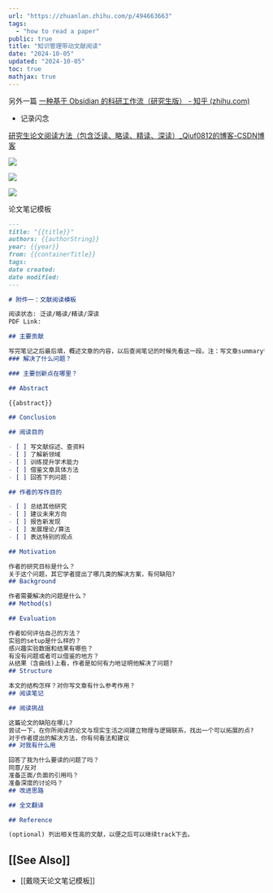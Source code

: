 ```yaml
---
url: "https://zhuanlan.zhihu.com/p/494663663"
tags:
  - "how to read a paper"
public: true
title: "知识管理带动文献阅读"
date: "2024-10-05"
updated: "2024-10-05"
toc: true
mathjax: true
---
```


另外一篇 [一种基于 Obsidian 的科研工作流（研究生版） - 知乎 (zhihu.com)](https://zhuanlan.zhihu.com/p/565882053)

  + 记录闪念

[ 研究生论文阅读方法（包含泛读、略读、精读、深读）_Qiuf0812的博客-CSDN博客](https://blog.csdn.net/weixin_41680639/article/details/102834200)

![](https://media.xiang578.com/202302170013670-%e8%ae%ba%e6%96%87%e9%98%85%e8%af%bb%e7%9a%84%e5%b1%82%e6%ac%a1%e5%92%8c%e9%87%8f%e5%8c%96%e8%a6%81%e6%b1%82.png)

![](https://media.xiang578.com/202302170014222-%e8%ae%ba%e6%96%87%e5%80%bc%e5%be%97%e6%80%9d%e8%80%83%e7%9a%84%e5%8d%81%e4%b8%aa%e9%97%ae%e9%a2%98.png)

![](https://media.xiang578.com/不同层次论文阅读要求-20221014222835.png)

论文笔记模板

```markdown
---
title: "{{title}}"
authors: {{authorString}}
year: {{year}}
from: {{containerTitle}}
tags:
date created:
date modified:
---

# 附件一：文献阅读模板

阅读状态: 泛读/略读/精读/深读
PDF Link:

## 主要贡献

写完笔记之后最后填，概述文章的内容，以后查阅笔记的时候先看这一段。注：写文章summary切记需要通过自己的思考，用自己的语言描述。忌讳直接Ctrl + c原文。
### 解决了什么问题？

### 主要创新点在哪里？

## Abstract

{{abstract}}

## Conclusion

## 阅读目的

- [ ] 写文献综述、查资料
- [ ] 了解新领域
- [ ] 训练提升学术能力
- [ ] 借鉴文章具体方法
- [ ] 回答下列问题：

## 作者的写作目的

- [ ] 总结其他研究
- [ ] 建议未来方向
- [ ] 报告新发现
- [ ] 发展理论/算法
- [ ] 表达特别的观点

## Motivation

作者的研究目标是什么？
关于这个问题，其它学者提出了哪几类的解决方案，有何缺陷?
## Background

作者需要解决的问题是什么？
## Method(s)

## Evaluation

作者如何评估自己的方法？
实验的setup是什么样的？
感兴趣实验数据和结果有哪些？
有没有问题或者可以借鉴的地方？
从结果（含曲线)上看，作者是如何有力地证明他解决了问题?
## Structure

本文的结构怎样？对你写文章有什么参考作用？
## 阅读笔记

## 阅读挑战

这篇论文的缺陷在哪儿?
尝试一下，在你所阅读的论文与现实生活之间建立物理与逻辑联系，找出一个可以拓展的点?
对于作者提出的解决方法，你有何看法和建议
## 对我有什么用

回答了我为什么要读的问题了吗？
同意/反对
准备正面/负面的引用吗？
准备深度的讨论吗？
## 改进思路

## 全文翻译

## Reference

(optional) 列出相关性高的文献，以便之后可以继续track下去。
```

## [[See Also]]

  + [[戴晓天论文笔记模板]]
